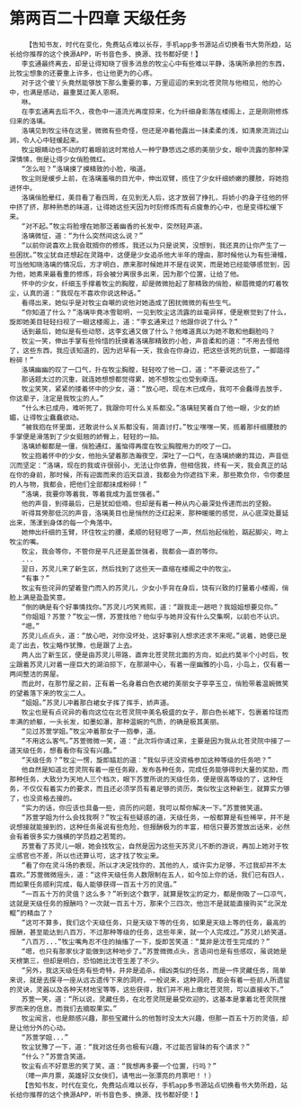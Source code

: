 # 第两百二十四章 天级任务
        【告知书友，时代在变化，免费站点难以长存，手机app多书源站点切换看书大势所趋，站长给你推荐的这个换源APP，听书音色多、换源、找书都好使！】
       李玄通最终离去，却是让得知晓了很多消息的牧尘心中有些难以平静，洛璃所承担的东西，比牧尘想象的还要重上许多，也让他更为的心疼。
       对于这个傻丫头竟然能够放下那么重要的事，万里迢迢的来到北苍灵院与他相见，他的心中，也满是感动，最重莫过美人恩啊。
       咻。
       在李玄通离去后不久，夜色中一道流光再度掠来，化为纤细身影落在楼阁上，正是刚刚修炼归来的洛璃。
       洛璃见到牧尘待在这里，微微有些奇怪，但还是冲着他露出一抹柔柔的浅，如清泉流淌过山涧，令人心中轻缓起来。
       牧尘眼睛动也不动的盯着眼前这时常给人一种宁静悠远之感的美丽少女，眼中流露的那种深深情愫，倒是让得少女俏脸微红。
       “怎么啦？”洛璃摸了摸精致的小脸，嗔道。
       牧尘则是缓步上前，在洛璃羞嗔的目光中，伸出双臂，揽住了少女纤细娇嫩的腰肢，将她抱进怀中。
       洛璃俏脸晕红，美目看了看四周，在见到无人后，这才放弱了挣扎，将娇小的身子往他的怀中挤了挤，那种熟悉的味道，让得她这些天因为时刻修炼而有点疲惫的心中，也是变得松缓下来。
       “对不起。”牧尘将脸埋在她那泛着幽香的长发中，突然轻声道。
       洛璃微怔，道：“为什么突然间这么说？”
       “以前你说喜欢上我会耽搁你的修炼，我还以为只是说笑，没想到，我还真的让你产生了一些困扰。”牧尘犹自还想起在灵路中，这便是少女追杀他大半年的理由，那时候他认为有些滑稽，可当他知晓洛璃的情况后，方才明白，原来那时候她并不是在说笑，而是她已经能够感觉到，因为他，她素来最看重的修炼，将会被分离很多出来，因为那个位置，让给了他。
       怀中的少女，纤细玉手撑着牧尘的胸膛，却是微微抬起了那精致的俏脸，柳眉微蹙的盯着牧尘，认真的道：“我现在不喜欢你说这种话。”
       看得出来，她似乎是对牧尘自嘲的说他对她造成了困扰微微的有些生气。
       “你知道了什么？”洛璃毕竟冰雪聪明，一见到牧尘这流露的丝毫异样，便是察觉到了什么，旋即她美目轻轻扫视了一眼这楼阁上，道：“李玄通来过？他跟你说了什么？”
       话到最后，她似是有些动怒，这李玄通又做了什么？他难道真以为她不敢和他翻脸吗？
       牧尘一笑，伸出手掌有些怜惜的抚摸着洛璃那精致的小脸，声音柔和的道：“不用去怪他了，这些东西，我应该知道的，因为迟早有一天，我会在你身边，把这些该死的玩意，一脚踏得粉碎！”
       洛璃幽幽的叹了一口气，扑在牧尘胸膛，轻轻咬了他一口，道：“不要说这些了。”
       那话题太过的沉重，就连她想想都觉得累，她不想牧尘也受到牵连。
       牧尘笑笑，紧紧的搂着怀中的少女，道：“放心吧，现在木已成舟，我可不会蠢得去放手，你这辈子，注定是我牧尘的人。”
       “什么木已成舟，难听死了，我跟你可什么关系都没。”洛璃轻笑着白了他一眼，少女的娇媚，让得牧尘蠢蠢欲动。
       “被我抱在怀里面，还敢说什么关系都没有，简直讨打。”牧尘嘿嘿一笑，揽着那纤细腰肢的手掌便是滑落到了少女挺翘的娇臀上，轻轻的一拍。
       洛璃娇躯都是一僵，俏脸通红，羞恼得再度在牧尘胸膛用力的咬了一口。
       牧尘抱着怀中的少女，他抬头望着那浩瀚夜空，深吐了一口气，在洛璃娇嫩的耳边，声音低沉而坚定：“洛璃，现在的我或许很弱小，无法让你依靠，但相信我，终有一天，我会真正的站在你的身前，那时候，所有迎面而来的滔天巨浪，我都会为你遮挡下来，那些欺负你，令你委屈的人与物，我都会，把他们全部都抹成粉碎！”
       “洛璃，我要你等着我，等着我成为盖世强者。”
       他的声音，到得最后，已是犹如低喃，但却是有着一种从内心最深处传递而出的坚毅。
       听得耳旁那低沉的声音，洛璃美目也是悄然的泛红起来，那种暖暖的感觉，从心底深处蔓延出来，荡漾到身体的每一个角落中。
       她伸出纤细的玉臂，环住牧尘的腰，柔顺的轻轻嗯了一声，然后抬起俏脸，踮起脚尖，吻上牧尘的嘴。
       牧尘，我会等你，不管你是平凡还是盖世强者，我都会一直的等你。
       ...
       翌日，苏灵儿来了新生区，然后找到了这些天一直缩在楼阁之中的牧尘。
       “有事？”
       牧尘有些诧异的望着登门而入的苏灵儿，少女小手背在身后，饶有兴致的打量着小楼阁，俏脸上满是盈盈笑意。
       “倒的确是有个好事情找你。”苏灵儿巧笑焉熙，道：“跟我走一趟吧？我姐姐想要见你。”
       “你姐姐？苏萱？”牧尘一愣，苏萱找他？他似乎与她并没有什么交集啊，以前也不认识。
       “嗯。”
       苏灵儿点点头，道：“放心吧，对你没坏处，这好事别人想求还求不来呢。”说着，她便已是走了出去，牧尘略作犹豫，也是跟了上去。
       两人出了新生区，便是由苏灵儿带路，直奔北苍灵院北面的方向，如此约莫半个小时后，牧尘跟着苏灵儿对着一座巨大的湖泊掠下，在那湖中心，有着一座幽雅的小岛，小岛上，仅有着一两间整洁的房屋。
       而此时，在那竹屋之前，正有着一名身着白色衣裙的美丽女子亭亭玉立，俏脸带着温婉微笑的望着落下来的牧尘二人。
       “姐姐。”苏灵儿冲着那白裙女子挥了挥手，娇声道。
       牧尘也是有点诧异的看向这位在北苍灵院中美名极盛的女子，那白色长裙下，包裹着玲珑而丰满的娇躯，一头长发，如墨如瀑，那种温婉的气质，的确是极其美丽。
       “见过苏萱学姐。”牧尘冲着那女子一抱拳，道。
       “不用这么客气。”苏萱微微一笑，道：“此次将你请过来，主要是因为我从北苍灵院中接了一道天级任务，想看看你有没有兴趣。”
       “天级任务？”牧尘一愣，旋即尴尬的道：“我似乎还没资格参加这种等级的任务吧？”
       他自然是知道北苍灵院有着一座任务殿，发布各种任务，完成任务能够得到大量的奖励，而那种任务，大致分为天地人三个档次，眼下苏萱所说的天级任务，便是很高等级的了，这种任务，不仅仅有着实力的要求，而且还必须学员有着足够的资历，类似牧尘这种新生，就算实力够了，也没资格去接的。
       “实力的话，你应该也具备一些，资历的问题，我可以帮你解决一下。”苏萱微笑道。
       “苏萱学姐为什么会找我啊？”牧尘有些疑惑的道，天级任务，一般都算是有些稀罕，并不是说想接就能接到的，这种任务虽说有些危险，但报酬极为的丰富，相信只要苏萱放出话来，必然会有着很多实力强横的学员趋之若鹜的。
       苏萱看了苏灵儿一眼，她会找牧尘，自然是因为这些天苏灵儿不断的游说，再加上她对于牧尘感官也不差，所以也还算认可，这才找了牧尘来。
       “看了你在灵斗场的表现，所以才决定找你的，其他的人，或许实力足够，不过我却并不太喜欢。”苏萱微微摇头，道：“这件天级任务人数限制在五人，如今加上你的话，我们已有四人，而如果任务顺利完成，每人能够获得一百五十万的灵值。”
       “一百五十万的灵值？这么多？”听到这个数字，就算是牧尘的定力，都是倒吸了一口凉气，这就是天级任务的报酬吗？一次就一百五十万，那来个三四次，他岂不是就能直接购买“北溟龙鲲”的精血了？
       “这可不算多，我们这个天级任务，只是天级下等的任务，如果是天级上等的任务，最高的报酬，甚至能达到八百万，不过那种等级的任务，这些年来，就一个人完成过。”苏灵儿娇笑道。
       “八百万...”牧尘嘴角忍不住的抽搐了一下，旋即苦笑道：“莫非是沈苍生完成的？”
       “嗯，也只有那家伙才能做到这种地步了。”苏萱微微点头，言语间也是有些感叹，虽说她是天榜第三，但却是明白，恐怕她比沈苍生差了不少。
       “另外，我这天级任务有些奇特，并非是追杀，缉凶类似的任务，而是一件灵藏任务，简单来说，就是去探寻一座从远古遗传下来的洞府，一般说来，这种洞府，都会有着一些前人所遗留的灵诀，灵器以及各种天材地宝等等，这些获得，我们并不用上缴北苍灵院，可以直接收下。”
       苏萱一笑，道：“所以说，灵藏任务，在北苍灵院是最受欢迎的，这基本是拿着北苍灵院搜罗而来的信息，而我们去摘取果实。”
       牧尘闻言，也是颇感兴趣，那些宝藏什么的他暂时没太大兴趣，但那一百五十万的灵值，却是让他分外的心动。
       “苏萱学姐...”
       牧尘犹豫了一下，道：“我对这任务也极有兴趣，不过能否冒昧的有个请求？”
       “什么？”苏萱含笑道。
       牧尘有点不好意思的笑了笑，道：“我想再多要一个位置，行吗？”
       （嚎一声月票，英雄好汉女侠们，请甩出一张漂亮的月票吧！！）
       【告知书友，时代在变化，免费站点难以长存，手机app多书源站点切换看书大势所趋，站长给你推荐的这个换源APP，听书音色多、换源、找书都好使！】